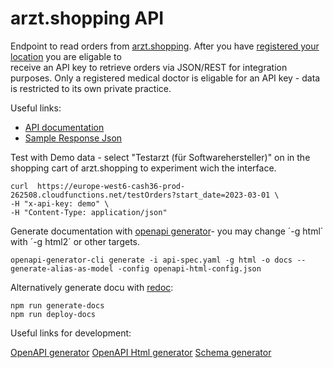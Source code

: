 # arzt.shopping API

Endpoint to read orders from [arzt.shopping](https://hausarzt.shopping/pages/einefueralle).
After you have [registered your location](https://docs.google.com/forms/d/e/1FAIpQLSe__jbfojNWyTDObs5MVVO23xlcmz-eqppRrHuclCTbgpCghg/viewform) you are eligable to  
receive an API key to retrieve orders via JSON/REST for integration purposes.
Only a registered medical doctor is eligable for an API key - data is restricted 
to its own private practice.

Useful links:

* [API documentation](https://element36-io.github.io/arzt.shopping-api/)
* [Sample Response Json](sample-output.json)

Test with Demo data - select "Testarzt (für Softwarehersteller)" on in the
shopping cart of arzt.shopping to experiment wich the interface.

```shell
curl  https://europe-west6-cash36-prod-262508.cloudfunctions.net/testOrders?start_date=2023-03-01 \
-H "x-api-key: demo" \
-H "Content-Type: application/json"
```

Generate documentation with [openapi generator](https://openapi-generator.tech/)- you 
may change ´-g html´ with ´-g html2´ or other targets.

```shell
openapi-generator-cli generate -i api-spec.yaml -g html -o docs --generate-alias-as-model -config openapi-html-config.json
```

Alternatively generate docu with [redoc](https://redocly.com/):

```shell
npm run generate-docs
npm run deploy-docs
```

Useful links for development:

[OpenAPI generator](https://openapi-generator.tech/docs/usage/#examples)
[OpenAPI Html generator](https://openapi-generator.tech/docs/generators/html)
[Schema generator](https://roger13.github.io/SwagDefGen/)

